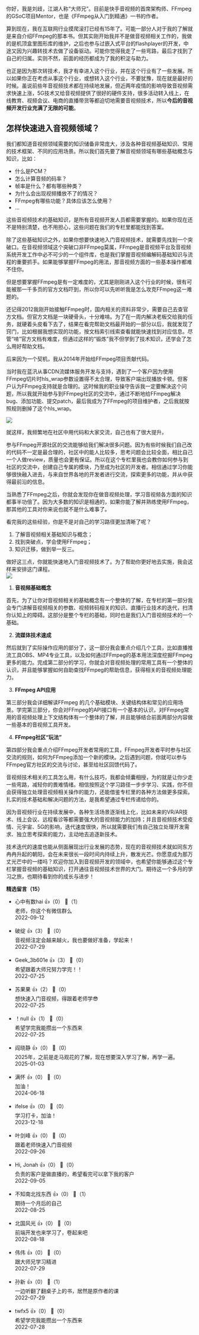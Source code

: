 你好，我是刘歧，江湖人称“大师兄”。目前是快手音视频的首席架构师、FFmpeg的GSoC项目Mentor，也是《FFmpeg从入门到精通》一书的作者。

算到现在，我在互联网行业摸爬滚打已经有15年了。可能一部分人对于我的了解就是来自介绍FFmpeg的那本书。但其实刚开始我并不是做音视频相关工作的，我做的是机顶盒里图形库的维护，之后也参与过嵌入式平台的flashplayer的开发，中途又因为兴趣转技术去做了设备驱动。可能你觉得我走了一些弯路，最后才找到了自己的归属。实则不然，前面的经历都成为了我的积淀与助力。

也正是因为那次转技术，我才有幸进入这个行业，并在这个行业有了一些发展。所以如果你正在考虑从事这个行业，或想转入这个行业，不要犹豫，现在就是最好的时候。虽说前些年音视频技术都在持续地发展，但近两年疫情的影响导致音视频需求快速上涨，5G技术又给音视频提供了很好的硬件支持，很多活动转入线上，在线教育、视频会议、电商的直播带货等都迫切地需要音视频技术，所以**今后的音视频开发行业充满了无限的可能**。

## 怎样快速进入音视频领域？

我们都知道音视频领域需要的知识储备非常庞大，涉及各种音视频基础知识、常用的技术框架、不同的应用场景。所以我们首先要了解音视频领域有哪些基础概念与知识，比如：

- 什么是PCM？
- 怎么计算音频的码率？
- 帧率是什么？都有哪些种类？
- 为什么会出现视频播放不了的情况？
- FFmpeg有哪些功能？具体应该怎么使用？
- …

这些音视频技术的基础知识，是所有音视频开发人员都需要掌握的。如果你现在还不是特别清楚，也不用担心，这些问题在我们的专栏里都能找到答案。

除了这些基础知识之外，如果你想要快速地入门音视频技术，就需要先找到一个突破口。在音视频领域这个突破口非FFmpeg莫属，FFmpeg是音视频平台及音视频系统开发工作中必不可少的一个组件库，也是我们掌握音视频编解码基础知识与流程的重要抓手。如果能够掌握FFmpeg的用法，那音视频方面的一些基本操作都难不住你。

但是想要掌握FFmpeg是有一定难度的，尤其是刚刚进入这个行业的时候，很有可能被那一千多页的官方文档吓到，所以你可以先听听我是怎么攻克FFmpeg这一难题的。

还记得2012我刚开始接触FFmpeg时，国内相关的资料非常少，需要自己去查官方文档。但官方文档是一块硬骨头，十分难啃。为了在一周内解决老板交给我的任务，就硬着头皮看下去了，结果在看完帮助文档最开始的一部分以后，我就发现了窍门，比如根据我想实现的功能，按文档索引线索查看就能快速找到对应信息。尽管“啃”官方文档有难度，但通过这样的“锻炼”我不但学到了技术知识，还学会了怎么用好帮助文档。

后来因为一个契机，我从2014年开始给FFmpeg项目贡献代码。

当时我在蓝汛从事CDN流媒体服务开发与支持，遇到了一个客户因为使用FFmpeg切片时hls\_wrap参数设置得不太合理，导致客户端出现播放卡顿。但客户认为FFmpeg支持就是合理的。这时候我的职业操守告诉我一定要解决这个问题，所以我就开始参与到FFmpeg社区的交流中，通过不断地给FFmpeg解决bug、添加功能、提交patch，最后我成为了FFmpeg的项目维护者，之后我就按照规则删掉了这个hls\_wrap。

![](https://static001.geekbang.org/resource/image/0d/0e/0dc1552c25c31950214f203b31a8020e.png?wh=944x486)

就这样，我频繁地在社区中用代码和大家交流，自己也有了很大提升。

参与FFmpeg开源社区的交流能够给我们解决很多问题。因为有些时候我们自己改的代码不一定是最合理的，社区中的能人比较多，思考问题会比较全面，相比自己一个人做review，质量也会更有保证。所以在这个专栏里我也会教你如何参与到社区的交流中，创建自己专属的模块，乃至成为社区的开发者。相信通过学习你能够很快融入进去，与来自世界各地的开发者进行交流，探索更多的功能，并从中获得最前沿的信息。

当熟悉了FFmpeg之后，你就会发现你在做音视频处理，学习音视频各方面的知识都事半功倍了。因为大多数的知识是相通的，如果你能了解并熟练使用FFmpeg，那其他的工具对你来说也就不是什么难事了。

看完我的这些经验，你是不是对自己的学习路径更加清晰了呢？

1. 了解音视频相关基础知识与概念；
2. 找到突破点，学会使用FFmpeg；
3. 知识迁移，做到举一反三。

做好这三点，你就能快速地入门音视频技术了。为了帮助你更好地去实施，我会这样来安排这门课程。  
![](https://static001.geekbang.org/resource/image/e8/e8/e81540bf97afebe006833b0e9a2876e8.png?wh=3017x932)

1. **音视频基础概念**

首先，为了让你对音视频相关的基础概念有一个整体的了解，在专栏的第一部分我会专门讲解音视频相关的参数、视频转码相关的知识、直播行业技术的迭代，扫清你认知上的障碍。这部分是整个专栏的基础，同时也是我们入门音视频技术的一个基础。

2. **流媒体技术速成**

然后就到了实际操作应用的部分了，这一部分我会重点介绍几个工具，比如直播推流工具OBS、MP4专业工具，以及如何通过FFmpeg的基本用法深度挖掘FFmpeg更多的能力。完成第二部分的学习，你就会对音视频处理的常用工具有一个整体的认识，并且能够掌握如何自助查找FFmpeg的帮助信息，获得相关的音视频处理能力。

3. **FFmpeg API应用**

第三部分我会详细解读FFmpeg 的几个基础模块、关键结构体和常见的应用场景。学完第三部分，你会对FFmpeg的API接口有一个基本的认识，对FFmpeg常用的音视频处理上下文结构体有一个整体的了解，并且能够结合前面两部分内容做一些基本的音视频工具开发。

4. **FFmpeg社区“玩法”**

第四部分我会重点介绍FFmpeg开发者常用的工具，FFmpeg开发者平时参与社区交流的规则，如何为FFmpeg添加一个新的模块。之后遇到问题，你就可以参与FFmpeg官方社区的交流与讨论，甚至给社区回馈代码了。

音视频技术相关的工具怎么用，有什么技巧，我都会倾囊相授，为的就是让你少走一些弯路，减轻你的畏难情绪。相信按照这个学习路径一步步学习、实践，你不但会获得独立处理音视频相关操作的能力，还能借鉴专栏里的各种方法做更多探索。扎实的技术基础和解决问题的方法，是我希望通过专栏传递给你的。

因为音视频行业在持续发展中，各种生活场景逐渐线上化，比如未来的VR/AR技术、线上会议、远程看诊等都需要强大的音视频能力的加持；并且音视频技术受疫情、元宇宙、5G的影响，迭代速度很快，所以就需要我们有自己独立处理开发需求、独立思考探索的能力，主动地去追逐新技术。

技术迭代的速度也能从侧面展现出行业发展的态势，现在的音视频技术就如同东方冉冉升起的朝阳，会在未来很长一段时间内持续上升，散发光芒。你愿意成为那万丈光芒中的一缕吗？欢迎你加入到音视频开发的领域中，也希望你能够通过这个专栏掌握音视频的基础知识，打开通往音视频技术世界的大门。期待这一个多月的学习之旅，也期待看到你的成长与进步！
<div><strong>精选留言（15）</strong></div><ul>
<li><span>心中有数hai</span> 👍（0） 💬（1）<div>老师，你这个有微信群么</div>2022-09-12</li><br/><li><span>破绽</span> 👍（3） 💬（0）<div>音视频注定会越来越火，我也要做好准备，学起来！</div>2022-07-29</li><br/><li><span>Geek_3b601e</span> 👍（3） 💬（0）<div>希望跟着大师兄努力学完！！</div>2022-07-25</li><br/><li><span>苏果果</span> 👍（2） 💬（0）<div>想快速入门音视频，得跟着老师学😎</div>2022-07-25</li><br/><li><span>！null</span> 👍（1） 💬（0）<div>希望学完我能攒出一个东西来</div>2022-07-25</li><br/><li><span>阎晓静</span> 👍（0） 💬（0）<div>2025年，之前是走马观花的了解，现在想要深入学习了解，再学一遍。</div>2025-01-03</li><br/><li><span>满怀</span> 👍（0） 💬（0）<div>加油！</div>2024-06-18</li><br/><li><span>ifelse</span> 👍（0） 💬（0）<div>学习打卡，加油！</div>2023-12-18</li><br/><li><span>叶剑峰</span> 👍（0） 💬（0）<div>跟着老师快速入门音视频</div>2022-09-26</li><br/><li><span>Hi, Jonah</span> 👍（0） 💬（0）<div>负责的客户是做直播的，希望看完可以拿下我的客户</div>2022-09-05</li><br/><li><span>不知南北找东西</span> 👍（0） 💬（1）<div>期待一个月后的自己</div>2022-08-25</li><br/><li><span>北国风光</span> 👍（0） 💬（0）<div>前端开发也来学习了，卷起来吧</div>2022-08-18</li><br/><li><span>伟伟</span> 👍（0） 💬（0）<div>跟大师兄学习精进</div>2022-07-29</li><br/><li><span>孙新</span> 👍（0） 💬（1）<div>一边听翻了翻桌子上的书，居然是原作者的课</div>2022-07-29</li><br/><li><span>twfx5</span> 👍（0） 💬（0）<div>希望学完我能攒出一个东西来</div>2022-07-28</li><br/>
</ul>